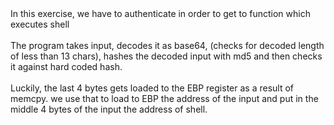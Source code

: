 <div>
In this exercise, we have to authenticate in order to get to function which executes shell
<br></br>
The program takes input, decodes it as base64, (checks for decoded length of less than 13 chars), hashes the decoded input with md5 and then checks it against hard coded hash.
<br></br>
Luckily, the last 4 bytes gets loaded to the EBP register as a result of memcpy. we use that to load to EBP the address of the input and put in the middle 4 bytes of the input the address of shell.

</div>